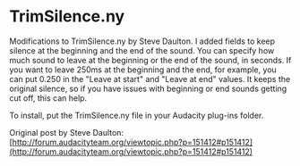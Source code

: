 TrimSilence.ny
==============

Modifications to TrimSilence.ny by Steve Daulton. I added fields to keep silence at the beginning and the end of the sound. You can specify how much sound to leave at the beginning or the end of the sound, in seconds. If you want to leave 250ms at the beginning and the end, for example, you can put 0.250 in the "Leave at start" and "Leave at end" values. It keeps the original silence, so if you have issues with beginning or end sounds getting cut off, this can help.

To install, put the TrimSilence.ny file in your Audacity plug-ins folder.

Original post by Steve Daulton: [http://forum.audacityteam.org/viewtopic.php?p=151412#p151412](http://forum.audacityteam.org/viewtopic.php?p=151412#p151412)
